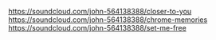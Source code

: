﻿https://soundcloud.com/john-564138388/closer-to-you
https://soundcloud.com/john-564138388/chrome-memories
https://soundcloud.com/john-564138388/set-me-free
